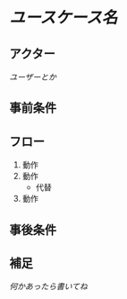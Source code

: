 # *ユースケース名*
## アクター
*ユーザーとか*

## 事前条件

## フロー
1. 動作
2. 動作
   - 代替
3. 動作

## 事後条件

## 補足
*何かあったら書いてね*